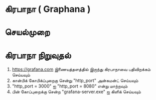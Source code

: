 # கிரபாநா ( Graphana )
# செயல்முறை 

# கிரபாநா நிறுவுதல் 

1. https://grafana.com இணையத்தளத்தில் இருந்து   கிரபாநாவை பதிவிறக்கம் செய்யவும் 
2. கான்பிக்   கோபிக்ப்புறைகு சென்று "http_port"   அன்கமன்ட்  செய்யவும் 
3. "http_port = 3000" ஐ "http_port = 8080" என்று  மாற்றவும் 
4. பின் கோப்புறைக்கு சென்ற "grafana-server.exe" ஐ கிளிக் செய்யவும்
